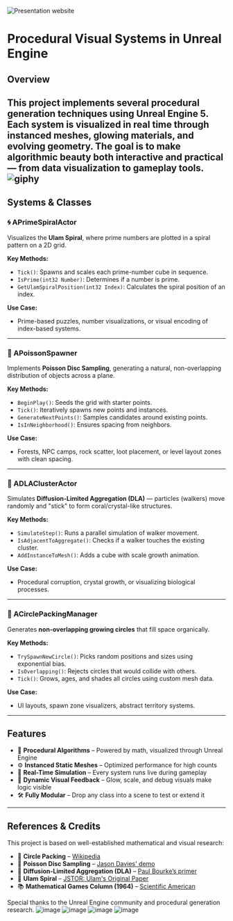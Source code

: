 ![Presentation website](https://github.com/user-attachments/assets/76e1e000-e03c-4ee7-b3a3-457f43e81844)

# Procedural Visual Systems in Unreal Engine

## Overview
This project implements several procedural generation techniques using Unreal Engine 5. Each system is visualized in real time through instanced meshes, glowing materials, and evolving geometry. The goal is to make algorithmic beauty both interactive and practical — from data visualization to gameplay tools.
![giphy](https://github.com/user-attachments/assets/cf298724-d8d8-4a43-80d4-29de55e19e7c)
---

## Systems & Classes

### 🌀 APrimeSpiralActor
Visualizes the **Ulam Spiral**, where prime numbers are plotted in a spiral pattern on a 2D grid.

**Key Methods:**
- `Tick()`: Spawns and scales each prime-number cube in sequence.
- `IsPrime(int32 Number)`: Determines if a number is prime.
- `GetUlamSpiralPosition(int32 Index)`: Calculates the spiral position of an index.

**Use Case:**
- Prime-based puzzles, number visualizations, or visual encoding of index-based systems.

---

### 🌿 APoissonSpawner
Implements **Poisson Disc Sampling**, generating a natural, non-overlapping distribution of objects across a plane.

**Key Methods:**
- `BeginPlay()`: Seeds the grid with starter points.
- `Tick()`: Iteratively spawns new points and instances.
- `GenerateNextPoints()`: Samples candidates around existing points.
- `IsInNeighborhood()`: Ensures spacing from neighbors.

**Use Case:**
- Forests, NPC camps, rock scatter, loot placement, or level layout zones with clean spacing.

---

### 🧬 ADLAClusterActor
Simulates **Diffusion-Limited Aggregation (DLA)** — particles (walkers) move randomly and "stick" to form coral/crystal-like structures.

**Key Methods:**
- `SimulateStep()`: Runs a parallel simulation of walker movement.
- `IsAdjacentToAggregate()`: Checks if a walker touches the existing cluster.
- `AddInstanceToMesh()`: Adds a cube with scale growth animation.

**Use Case:**
- Procedural corruption, crystal growth, or visualizing biological processes.

---

### 🎈 ACirclePackingManager
Generates **non-overlapping growing circles** that fill space organically.

**Key Methods:**
- `TrySpawnNewCircle()`: Picks random positions and sizes using exponential bias.
- `IsOverlapping()`: Rejects circles that would collide with others.
- `Tick()`: Grows, ages, and shades all circles using custom mesh data.

**Use Case:**
- UI layouts, spawn zone visualizers, abstract territory systems.

---

## Features

- 🧠 **Procedural Algorithms** – Powered by math, visualized through Unreal Engine
- ⚙️ **Instanced Static Meshes** – Optimized performance for high counts
- 🔁 **Real-Time Simulation** – Every system runs live during gameplay
- 🌈 **Dynamic Visual Feedback** – Glow, scale, and debug visuals make logic visible
- 🛠️ **Fully Modular** – Drop any class into a scene to test or extend it

---

## References & Credits
This project is based on well-established mathematical and visual research:
- 🔵 **Circle Packing** – [Wikipedia](https://en.wikipedia.org/wiki/Circle_packing)  
- 🌿 **Poisson Disc Sampling** – [Jason Davies' demo](https://www.jasondavies.com/poisson-disc/)  
- 🧬 **Diffusion-Limited Aggregation (DLA)** – [Paul Bourke’s primer](https://paulbourke.net/fractals/dla/)  
- 🧮 **Ulam Spiral** – [JSTOR: Ulam's Original Paper](https://www.jstor.org/stable/2314055?origin=crossref)  
- 📚 **Mathematical Games Column (1964)** – [Scientific American](https://www.scientificamerican.com/article/mathematical-games-1964-03/)


Special thanks to the Unreal Engine community and procedural generation research.
![image](https://github.com/user-attachments/assets/742c3b89-8052-4f31-a4e7-16ad8af3f448)
![image](https://github.com/user-attachments/assets/dda2638c-df53-46f9-96e2-786e0f13ee4f)
![image](https://github.com/user-attachments/assets/55e89626-e16c-4e30-b30f-cc96ce821fad)
![image](https://github.com/user-attachments/assets/4a231de8-76ca-49a6-a8b0-d781c9a3b01b)
